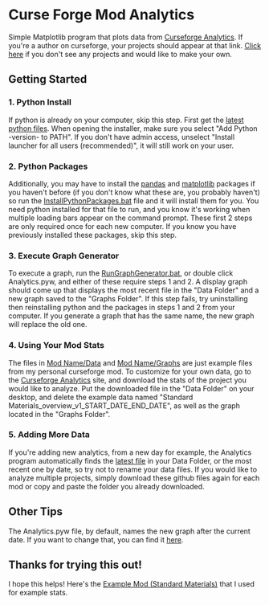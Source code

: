 # Curse Forge Mod Analytics
Simple Matplotlib program that plots data from [Curseforge Analytics](https://authors.curseforge.com/dashboard/projects). If you're a author on curseforge, your projects should appear at that link. [Click here](https://www.curseforge.com/project/create "Create a CurseForge Project") if you don't see any projects and would like to make your own.

## Getting Started
### 1. Python Install
If python is already on your computer, skip this step. First get the [latest python files](https://www.python.org/downloads/ "Python Download"). When opening the installer, make sure you select "Add Python -version- to PATH". If you don't have admin access, unselect "Install launcher for all users (recommended)", it will still work on your user.

### 2. Python Packages
Additionally, you may have to install the [pandas](Mod%20Name/Analytics.pyw#L1) and [matplotlib](Mod%20Name/Analytics.pyw#L2) packages if you haven't before (if you don't know what these are, you probably haven't) so run the [InstallPythonPackages.bat](Mod%20Name/Run/InstallPythonPackages.bat) file and it will install them for you. You need python installed for that file to run, and you know it's working when multiple loading bars appear on the command prompt. These first 2 steps are only required once for each new computer. If you know you have previously installed these packages, skip this step.

### 3. Execute Graph Generator
To execute a graph, run the [RunGraphGenerator.bat](Mod%20Name/Run/RunGraphGenerator.bat), or double click Analytics.pyw, and either of these require steps 1 and 2. A display graph should come up that displays the most recent file in the "Data Folder" and a new graph saved to the "Graphs Folder". If this step fails, try uninstalling then reinstalling python and the packages in steps 1 and 2 from your computer. If you generate a graph that has the same name, the new graph will replace the old one. 

### 4. Using Your Mod Stats
The files in [Mod Name/Data](Mod%20Name/Data "Data Folder") and [Mod Name/Graphs](Mod%20Name/Graphs "Graphs Folder") are just example files from my personal curseforge mod. To customize for your own data, go to the [Curseforge Analytics](https://authors.curseforge.com/dashboard/projects) site, and download the stats of the project you would like to analyze. Put the downloaded file in the "Data Folder" on your desktop, and delete the example data named "Standard Materials_overview_v1_START_DATE_END_DATE", as well as the graph located in the "Graphs Folder".

### 5. Adding More Data
If you're adding new analytics, from a new day for example, the Analytics program automatically finds the [latest file](Mod%20Name/Analytics.pyw#L11-L12) in your Data Folder, or the most recent one by date, so try not to rename your data files. If you would like to analyze multiple projects, simply download these github files again for each mod or copy and paste the folder you already downloaded.

## Other Tips
The Analytics.pyw file, by default, names the new graph after the current date. If you want to change that, you can find it [here](Mod%20Name/Analytics.pyw#L52).

## Thanks for trying this out!
I hope this helps! Here's the [Example Mod (Standard Materials)](https://www.curseforge.com/minecraft/mc-mods/standardmaterials "Standard Materials CurseForge") that I used for example stats.
